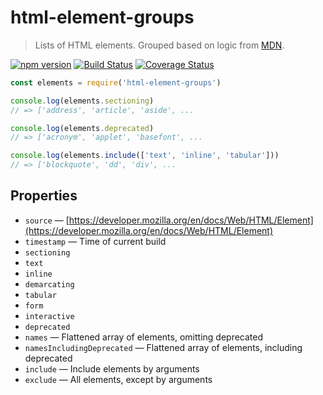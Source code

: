 # html-element-groups

> Lists of HTML elements. Grouped based on logic from [MDN](https://developer.mozilla.org/en/docs/Web/HTML/Element).

[![npm version](https://badge.fury.io/js/html-element-groups.svg)](https://badge.fury.io/js/html-element-groups)
[![Build Status](https://img.shields.io/travis/msimmer/html-element-groups/master.svg?style=flat)](https://travis-ci.org/msimmer/html-element-groups)
[![Coverage Status](https://coveralls.io/repos/github/msimmer/html-element-groups/badge.svg)](https://coveralls.io/github/msimmer/html-element-groups)

```js
const elements = require('html-element-groups')

console.log(elements.sectioning)
// => ['address', 'article', 'aside', ...

console.log(elements.deprecated)
// => ['acronym', 'applet', 'basefont', ...

console.log(elements.include(['text', 'inline', 'tabular']))
// => ['blockquote', 'dd', 'div', ...
```

## Properties

- `source` — [https://developer.mozilla.org/en/docs/Web/HTML/Element](https://developer.mozilla.org/en/docs/Web/HTML/Element)
- `timestamp` — Time of current build
- `sectioning`
- `text`
- `inline`
- `demarcating`
- `tabular`
- `form`
- `interactive`
- `deprecated`
- `names` — Flattened array of elements, omitting deprecated
- `namesIncludingDeprecated` — Flattened array of elements, including deprecated
- `include` — Include elements by arguments
- `exclude` — All elements, except by arguments
